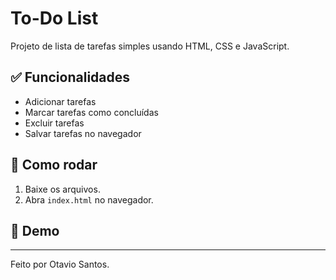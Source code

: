 # To-Do List

Projeto de lista de tarefas simples usando HTML, CSS e JavaScript.

## ✅ Funcionalidades
- Adicionar tarefas
- Marcar tarefas como concluídas
- Excluir tarefas
- Salvar tarefas no navegador

## 🚀 Como rodar
1. Baixe os arquivos.
2. Abra `index.html` no navegador.

## 🔗 Demo


---

Feito por Otavio Santos.

